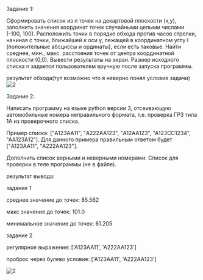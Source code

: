 Задание 1:

Сформировать список из n точек на декартовой плоскости (х,у), заполнить значения координат точек случайными целыми числами (-100, 100). Расположить точки в порядке обхода против часов стрелки, начиная с точки, ближайшей к оси у, лежащей в координатном углу I (положительные абсциссы и ординаты), если есть таковые. Найти среднее, мин., макс. расстояния точек от центра координатной плоскости (0,0). Вывести результаты на экран. Размер исходного списка n задается пользователем вручную после запуска программы.

результат обхода(тут возможно что я неверно понял условие задачи)
![2](https://user-images.githubusercontent.com/36387132/114307219-24820600-9af8-11eb-9de2-24729d0e032d.PNG)

Задание 2:

Написать программу на языке python версии 3, отсеивающую автомобильные номера неправильного формата, т.е. проверка ГРЗ типа 1А из проверочного списка. 

Пример списка: ["A123AA11", "А222АА123", "A12AA123", "A123CC1234", "AA123A12"]. Для данного примера правильным ответом будет  ["A123AA11", "А222АА123"]. 

Дополнить список верными и неверными номерами. Список для проверки в теле программы (не в файле).

результат вывода:

задание 1

среднее значение до точек:  85.562

макс значение до точек:  101.0

минимальное значение до точек:  61.205

задание 2

регулярное выражение:  ['А123АА11', 'А222АА123']

проброс через булево условие:  ['А123АА11', 'А222АА123']

![2](https://user-images.githubusercontent.com/36387132/114307332-93f7f580-9af8-11eb-9f25-5e525013d34a.PNG)
